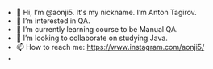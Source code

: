 - 👋 Hi, I’m @aonji5. It's my nickname. I’m Anton Tagirov.
- 👀 I’m interested in QA.
- 🌱 I’m currently learning course to be Manual QA.
- 💞️ I’m looking to collaborate on studying Java.
- 📫 How to reach me: https://www.instagram.com/aonji5/
- 
